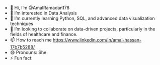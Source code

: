 - 👋 Hi, I’m @AmalRamadan178
- 👀 I’m interested in Data Analysis
- 🌱 I’m currently learning Python, SQL, and advanced data visualization techniques
- 💞️ I’m looking to collaborate on data-driven projects, particularly in the fields of healthcare and finance.
- 📫 How to reach me https://www.linkedin.com/in/amal-hassan-17b7b5288/
- 😄 Pronouns: She
- ⚡ Fun fact: 

<!---
AmalRamadan178/AmalRamadan178 is a ✨ special ✨ repository because its `README.md` (this file) appears on your GitHub profile.
You can click the Preview link to take a look at your changes.
--->
